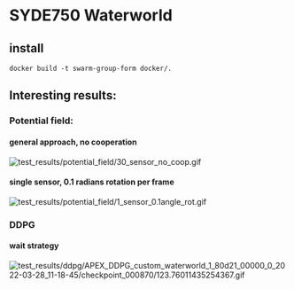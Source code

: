 # SYDE750 Waterworld

## install
```
docker build -t swarm-group-form docker/.
```

## Interesting results:
### Potential field:
#### general approach, no cooperation
![test_results/potential_field/30_sensor_no_coop.gif](test_results/potential_field/30_sensor_no_coop.gif)

#### single sensor, 0.1 radians rotation per frame
![test_results/potential_field/1_sensor_0.1angle_rot.gif](test_results/potential_field/1_sensor_0.1angle_rot.gif)

### DDPG
#### wait strategy
![test_results/ddpg/APEX_DDPG_custom_waterworld_1_80d21_00000_0_2022-03-28_11-18-45/checkpoint_000870/123.76011435254367.gif](test_results/ddpg/APEX_DDPG_custom_waterworld_1_80d21_00000_0_2022-03-28_11-18-45/checkpoint_000870/123.76011435254367.gif)